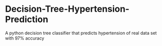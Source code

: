 # Decision-Tree-Hypertension-Prediction
A python decision tree classifier that predicts hypertension of real data set with 97% accuracy

